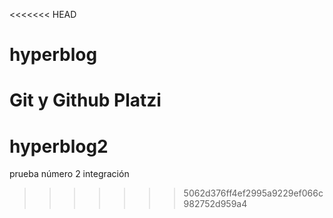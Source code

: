 <<<<<<< HEAD
# hyperblog
Git y Github Platzi
=======
# hyperblog2
prueba número 2 integración
>>>>>>> 5062d376ff4ef2995a9229ef066c982752d959a4
